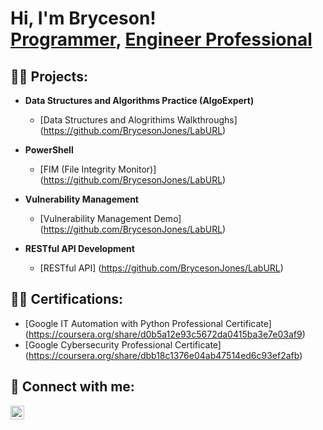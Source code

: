 <h1>Hi, I'm Bryceson! <br/><a href="https://github.com/BrycesonJones">Programmer</a>, <a href="https://www.linkedin.com/in/brycesonjones/">Engineer Professional</a>

<h2>👨‍💻 Projects:</h2>

- <b>Data Structures and Algorithms Practice (AlgoExpert)</b>
  - [Data Structures and Alogrithims Walkthroughs] (https://github.com/BrycesonJones/LabURL)

- <b>PowerShell</b>
  - [FIM (File Integrity Monitor)] (https://github.com/BrycesonJones/LabURL)

- <b>Vulnerability Management</b>
  - [Vulnerability Management Demo] (https://github.com/BrycesonJones/LabURL)

- <b>RESTful API Development</b>
  - [RESTful API] (https://github.com/BrycesonJones/LabURL)

<h2>👨‍💻 Certifications:</h2>

- [Google IT Automation with Python Professional Certificate] (https://coursera.org/share/d0b5a12e93c5672da0415ba3e7e03af9)
- [Google Cybersecurity Professional Certificate] (https://coursera.org/share/dbb18c1376e04ab47514ed6c93ef2afb)

<h2> 🤳 Connect with me:</h2>

[<img align="left" alt="BrycesonJones | LinkedIn" width="22px" src="https://cdn.jsdelivr.net/npm/simple-icons@v3/icons/linkedin.svg" />][linkedin]

[linkedin]: https://linkedin.com/in/brycesonjones
<!--
**BrycesonJones/BrycesonJones** is a ✨ _special_ ✨ repository because its `README.md` (this file) appears on your GitHub profile.


-->
